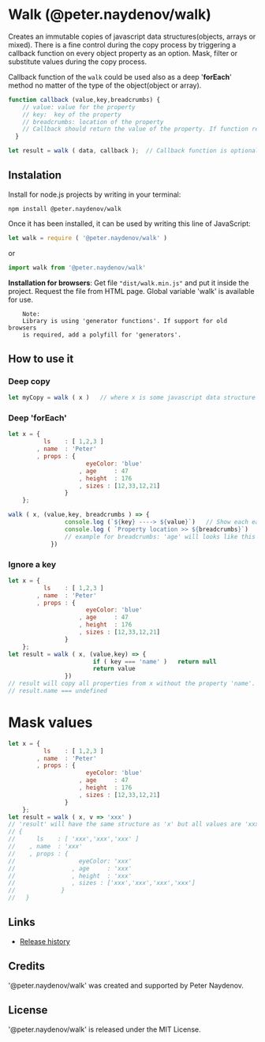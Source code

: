 # Walk (@peter.naydenov/walk)

Creates an immutable copies of javascript data structures(objects, arrays or mixed). There is a fine control during the copy process by triggering a callback function on every object property as an option. Mask, filter or substitute values during the copy process. 

Callback function of the `walk` could be used also as a deep '**forEach**' method no matter of the type of the object(object or array).



```js
function callback (value,key,breadcrumbs) {
    // value: value for the property
    // key:  key of the property
    // breadcrumbs: location of the property
    // Callback should return the value of the property. If function returns 'null' or 'undefined', property will be ignored.
  }

let result = walk ( data, callback );  // Callback function is optional!

```





## Instalation

Install for node.js projects by writing in your terminal:

```
npm install @peter.naydenov/walk
```

Once it has been installed, it can be used by writing this line of JavaScript:
```js
let walk = require ( '@peter.naydenov/walk' )
```

or

```js
import walk from '@peter.naydenov/walk'
```

**Installation for browsers**: Get file `"dist/walk.min.js"` and put it inside the project. Request the file from HTML page. Global variable 'walk' is available for use.

        Note:
        Library is using 'generator functions'. If support for old browsers 
        is required, add a polyfill for 'generators'.





## How to use it

### Deep copy
```js
let myCopy = walk ( x )   // where x is some javascript data structure
```



### Deep 'forEach'
```js
let x = {
          ls    : [ 1,2,3 ]
        , name  : 'Peter'
        , props : {
                      eyeColor: 'blue'
                    , age     : 47
                    , height  : 176
                    , sizes : [12,33,12,21]
                }
    };

walk ( x, (value,key, breadcrumbs ) => {
                console.log (`${key} ----> ${value}`)   // Show each each primitive couples key->value
                console.log ( `Property location >> ${breadcrumbs}`)
                // example for breadcrumbs: 'age' will looks like this : 'root/props/age'
            })
```


### Ignore a key

```js
let x = {
          ls    : [ 1,2,3 ]
        , name  : 'Peter'
        , props : {
                      eyeColor: 'blue'
                    , age     : 47
                    , height  : 176
                    , sizes : [12,33,12,21]
                }
    };
let result = walk ( x, (value,key) => {
                        if ( key === 'name' )   return null
                        return value
                })
// result will copy all properties from x without the property 'name'.
// result.name === undefined
```


# Mask values

```js
let x = {
          ls    : [ 1,2,3 ]
        , name  : 'Peter'
        , props : {
                      eyeColor: 'blue'
                    , age     : 47
                    , height  : 176
                    , sizes : [12,33,12,21]
                }
    };
let result = walk ( x, v => 'xxx' )
// 'result' will have the same structure as 'x' but all values are 'xxx'
// {
//      ls    : [ 'xxx','xxx','xxx' ]
//    , name  : 'xxx'
//    , props : {
//                  eyeColor: 'xxx'
//                , age     : 'xxx'
//                , height  : 'xxx'
//                , sizes : ['xxx','xxx','xxx','xxx']
//             }
//   } 
```





## Links
- [Release history](Changelog.md)

## Credits
'@peter.naydenov/walk' was created and supported by Peter Naydenov.

## License
'@peter.naydenov/walk' is released under the MIT License.
